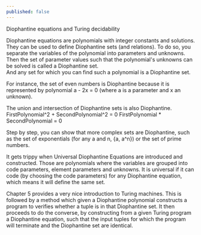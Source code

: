 ```yaml
---
published: false
---
```


Diophantine equations and Turing decidability

Diophantine equations are polynomials with integer constants and solutions.
They can be used to define Diophantine sets (and relations). To do so, you separate the variables of the polynomial into parameters and unknowns. Then the set of parameter values such that the polynomial's unknowns can be solved is called a Diophantine set.  
And any set for which you can find such a polynomial is a Diophantine set. 

For instance, the set of even numbers is Diophantine because it is represented by polynomial a - 2x = 0 (where a is a parameter and x an unknown).

The union and intersection of Diophantine sets is also Diophantine.
FirstPolynomial^2 + SecondPolynomial^2 = 0
FirstPolynomial * SecondPolynomial = 0

Step by step, you can show that more complex sets are Diophantine, such as the set of exponentials (for any a and n, {a, a^n}) or the set of prime numbers.

It gets trippy when Universal Diophantine Equations are introduced and constructed. Those are polynomials where the variables are grouped into code parameters, element parameters and unknowns. It is universal if it can code (by choosing the code parameters) for any Diophantine equation, which means it will define the same set.

Chapter 5 provides a very nice introduction to Turing machines. This is followed by a method which given a Diophantine polynomial constructs a program to verifies whether a tuple is in that Diophantine set. It then proceeds to do the converse, by constructing from a given Turing program a Diophantine equation, such that the input tuples for which the program will terminate and the Diophantine set are identical.  


